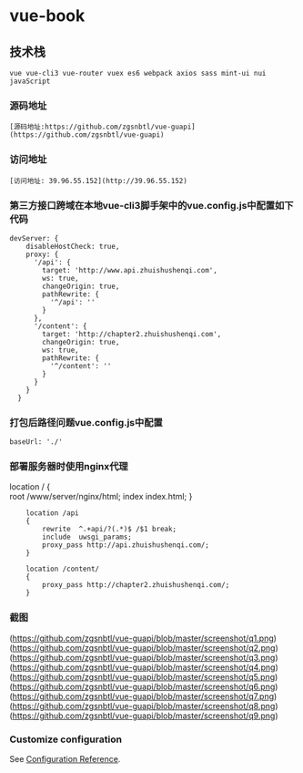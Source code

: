 # vue-book

## 技术栈
```
vue vue-cli3 vue-router vuex es6 webpack axios sass mint-ui nui javaScript
```

### 源码地址
```
[源码地址:https://github.com/zgsnbtl/vue-guapi](https://github.com/zgsnbtl/vue-guapi)
```

### 访问地址
```
[访问地址: 39.96.55.152](http://39.96.55.152)
```

### 第三方接口跨域在本地vue-cli3脚手架中的vue.config.js中配置如下代码
```
devServer: {
    disableHostCheck: true,
    proxy: {
      '/api': {
        target: 'http://www.api.zhuishushenqi.com',
        ws: true,
        changeOrigin: true,
        pathRewrite: {
          '^/api': ''
        }
      },
      '/content': {
        target: 'http://chapter2.zhuishushenqi.com',
        changeOrigin: true,
        ws: true,
        pathRewrite: {
          '^/content': ''
        }
      }
    }
  }
```

### 打包后路径问题vue.config.js中配置
```
baseUrl: './'
```

### 部署服务器时使用nginx代理

location / {    
        root /www/server/nginx/html;
        index index.html;
        }    
                   
        location /api
        {
            rewrite  ^.+api/?(.*)$ /$1 break;
            include  uwsgi_params;
            proxy_pass http://api.zhuishushenqi.com/;
        }
        
        location /content/
        {
            proxy_pass http://chapter2.zhuishushenqi.com/;
        }

### 截图
(https://github.com/zgsnbtl/vue-guapi/blob/master/screenshot/q1.png)
(https://github.com/zgsnbtl/vue-guapi/blob/master/screenshot/q2.png)
(https://github.com/zgsnbtl/vue-guapi/blob/master/screenshot/q3.png)
(https://github.com/zgsnbtl/vue-guapi/blob/master/screenshot/q4.png)
(https://github.com/zgsnbtl/vue-guapi/blob/master/screenshot/q5.png)
(https://github.com/zgsnbtl/vue-guapi/blob/master/screenshot/q6.png)
(https://github.com/zgsnbtl/vue-guapi/blob/master/screenshot/q7.png)
(https://github.com/zgsnbtl/vue-guapi/blob/master/screenshot/q8.png)
(https://github.com/zgsnbtl/vue-guapi/blob/master/screenshot/q9.png)
### Customize configuration
See [Configuration Reference](https://cli.vuejs.org/config/).
